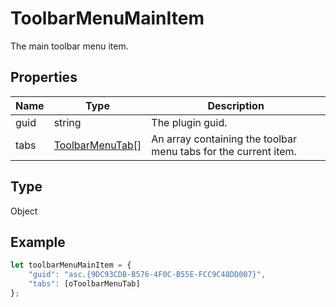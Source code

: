 # ToolbarMenuMainItem

The main toolbar menu item.

## Properties

| Name | Type | Description |
| ---- | ---- | ----------- |
| guid | string | The plugin guid. |
| tabs | [ToolbarMenuTab[]](../Enumeration/ToolbarMenuTab.md) | An array containing the toolbar menu tabs for the current item. |
## Type

Object



## Example

```javascript editor-docx
let toolbarMenuMainItem = {
    "guid": "asc.{9DC93CDB-B576-4F0C-B55E-FCC9C48DD007}",
    "tabs": [oToolbarMenuTab]
};
```
